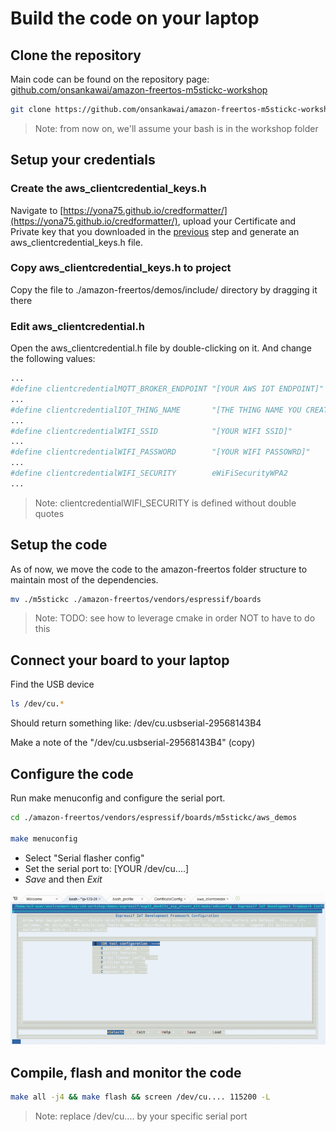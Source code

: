 # Build the code on your laptop

## Clone the repository

Main code can be found on the repository page: 
[github.com/onsankawai/amazon-freertos-m5stickc-workshop](https://github.com/onsankawai/amazon-freertos-m5stickc-workshop)

```bash
git clone https://github.com/onsankawai/amazon-freertos-m5stickc-workshop.git --recurse-submodules workshop
```

> Note: from now on, we'll assume your bash is in the workshop folder

## Setup your credentials

### Create the aws\_clientcredential\_keys.h

Navigate to [https://yona75.github.io/credformatter/](https://yona75.github.io/credformatter/), upload your Certificate and Private key that you downloaded in the [previous](./iotcoresetup.html) step and generate an aws\_clientcredential\_keys.h file.

### Copy aws\_clientcredential\_keys.h to project

Copy the file to ./amazon-freertos/demos/include/ directory by dragging it there

### Edit aws_clientcredential.h

Open the aws\_clientcredential.h file by double-clicking on it. And change the following values:

```bash
...
#define clientcredentialMQTT_BROKER_ENDPOINT "[YOUR AWS IOT ENDPOINT]"
...
#define clientcredentialIOT_THING_NAME       "[THE THING NAME YOU CREATED]"
...
#define clientcredentialWIFI_SSID            "[YOUR WIFI SSID]"
...
#define clientcredentialWIFI_PASSWORD        "[YOUR WIFI PASSOWRD]"
...
#define clientcredentialWIFI_SECURITY        eWiFiSecurityWPA2
...
```

> Note: clientcredentialWIFI\_SECURITY is defined without double quotes


## Setup the code

As of now, we move the code to the amazon-freertos folder structure to maintain most of the dependencies.

```bash
mv ./m5stickc ./amazon-freertos/vendors/espressif/boards
```

> Note: TODO: see how to leverage cmake in order NOT to have to do this

## Connect your board to your laptop

Find the USB device
```bash
ls /dev/cu.*
```

Should return something like: /dev/cu.usbserial-29568143B4

Make a note of the "/dev/cu.usbserial-29568143B4" (copy)

## Configure the code

Run make menuconfig and configure the serial port.

```bash
cd ./amazon-freertos/vendors/espressif/boards/m5stickc/aws_demos

make menuconfig
```

* Select "Serial flasher config"
* Set the serial port to: [YOUR /dev/cu....]
* *Save* and then *Exit*

![make menuconfig](../assets/images/cdd-make-menuconfig.png)

## Compile, flash and monitor the code

```bash
make all -j4 && make flash && screen /dev/cu.... 115200 -L
```

> Note: replace /dev/cu.... by your specific serial port
